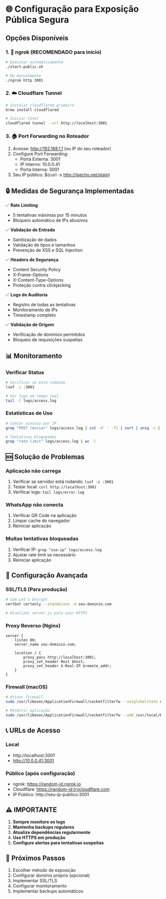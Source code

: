# 🌐 Configuração para Exposição Pública Segura

## Opções Disponíveis

### 1. 🚀 ngrok (RECOMENDADO para início)
```bash
# Executar automaticamente
./start-public.sh

# Ou manualmente
./ngrok http 3001
```

### 2. ☁️ Cloudflare Tunnel
```bash
# Instalar cloudflared primeiro
brew install cloudflared

# Iniciar túnel
cloudflared tunnel --url http://localhost:3001
```

### 3. 🏠 Port Forwarding no Roteador
1. Acesse: http://192.168.1.1 (ou IP do seu roteador)
2. Configure Port Forwarding:
   - Porta Externa: 3001
   - IP Interno: 10.0.0.41
   - Porta Interna: 3001
3. Seu IP público: $(curl -s http://ipecho.net/plain)

## 🔒 Medidas de Segurança Implementadas

✅ **Rate Limiting**
- 5 tentativas máximas por 15 minutos
- Bloqueio automático de IPs abusivos

✅ **Validação de Entrada**
- Sanitização de dados
- Validação de tipos e tamanhos
- Prevenção de XSS e SQL Injection

✅ **Headers de Segurança**
- Content Security Policy
- X-Frame-Options
- X-Content-Type-Options
- Proteção contra clickjacking

✅ **Logs de Auditoria**
- Registro de todas as tentativas
- Monitoramento de IPs
- Timestamp completo

✅ **Validação de Origem**
- Verificação de domínios permitidos
- Bloqueio de requisições suspeitas

## 📊 Monitoramento

### Verificar Status
```bash
# Verificar se está rodando
lsof -i :3001

# Ver logs em tempo real
tail -f logs/access.log
```

### Estatísticas de Uso
```bash
# Contar acessos por IP
grep "POST /enviar" logs/access.log | cut -d' ' -f1 | sort | uniq -c | sort -nr

# Tentativas bloqueadas
grep "rate limit" logs/access.log | wc -l
```

## 🆘 Solução de Problemas

### Aplicação não carrega
1. Verificar se servidor está rodando: `lsof -i :3001`
2. Testar local: `curl http://localhost:3001`
3. Verificar logs: `tail logs/error.log`

### WhatsApp não conecta
1. Verificar QR Code na aplicação
2. Limpar cache do navegador
3. Reiniciar aplicação

### Muitas tentativas bloqueadas
1. Verificar IP: `grep "sua-ip" logs/access.log`
2. Ajustar rate limit se necessário
3. Reiniciar aplicação

## 🔧 Configuração Avançada

### SSL/TLS (Para produção)
```bash
# Com Let's Encrypt
certbot certonly --standalone -d seu-dominio.com

# Atualizar server.js para usar HTTPS
```

### Proxy Reverso (Nginx)
```nginx
server {
    listen 80;
    server_name seu-dominio.com;
    
    location / {
        proxy_pass http://localhost:3001;
        proxy_set_header Host $host;
        proxy_set_header X-Real-IP $remote_addr;
    }
}
```

### Firewall (macOS)
```bash
# Ativar firewall
sudo /usr/libexec/ApplicationFirewall/socketfilterfw --setglobalstate on

# Permitir aplicação
sudo /usr/libexec/ApplicationFirewall/socketfilterfw --add /usr/local/bin/node
```

## 📞 URLs de Acesso

### Local
- http://localhost:3001
- http://10.0.0.41:3001

### Público (após configuração)
- ngrok: https://random-id.ngrok.io
- Cloudflare: https://random-id.trycloudflare.com
- IP Público: http://seu-ip-publico:3001

## ⚠️ IMPORTANTE

1. **Sempre monitore os logs**
2. **Mantenha backups regulares**
3. **Atualize dependências regularmente**
4. **Use HTTPS em produção**
5. **Configure alertas para tentativas suspeitas**

## 🎯 Próximos Passos

1. Escolher método de exposição
2. Configurar domínio próprio (opcional)
3. Implementar SSL/TLS
4. Configurar monitoramento
5. Implementar backups automáticos
